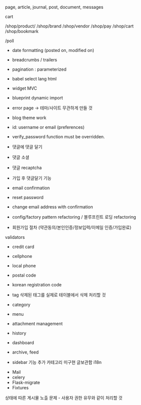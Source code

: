page, article, journal, post, document, messages

cart

/shop/product/<slug>
/shop/brand
/shop/vendor
/shop/pay
/shop/cart
/shop/bookmark

/poll

- date formatting (posted on, modified on)
- breadcrumbs / trailers
- pagination : parameterized
- babel select lang html

- widget MVC
- blueprint dynamic import

- error page -> 테마/사이트 무관하게 만들 것

- blog theme work


- id: username or email (preferences)
- verify_password function must be overridden.

- 댓글에 댓글 달기
- 댓글 소셜
- 댓글 recaptcha
- 가입 후 댓글달기 기능

- email confirmation
- reset password
- change email address with confirmation

- config/factory pattern refactoring / 블루프린트 로딩 refactoring
- 회원가입 절차 (약관동의/본인인증/정보입력/이메일 인증/가입완료)

validators

- credit card
- cellphone
- local phone
- postal code
- korean registration code

- tag
삭제된 태그를 실제로 테이블에서 삭제 처리할 것
- category
- menu
- attachment management
- history
- dashboard
- archive, feed

- sidebar 기능 추가
카테고리 미구현
글보관함 i18n

* Mail
* celery
* Flask-migrate
* Fixtures


상태에 따른 게시물 노출 문제 - 사용자 권한 유무와 같이 처리할 것